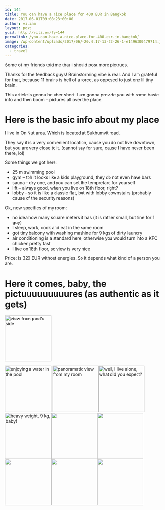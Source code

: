 ```yaml
---
id: 144
title: You can have a nice place for 400 EUR in Bangkok
date: 2017-06-01T09:08:23+00:00
author: viliam
layout: post
guid: http://vili.am/?p=144
permalink: /you-can-have-a-nice-place-for-400-eur-in-bangkok/
image: /wp-content/uploads/2017/06/-20.4.17-13-52-26-1-e1496300479714.jpg
categories:
  - travel
---
```

Some of my friends told me that I should post more pictrues.

Thanks for the feedback guys! Brainstorming vibe is real. And I am grateful for that, because 11 brains is hell of a force, as opposed to just one lil tiny brain.

This article is gonna be uber short. I am gonna provide you with some basic info and then boom &#8211; pictures all over the place.

# Here is the basic info about my place

I live in On Nut area. Which is located at Sukhumvit road.

They say it is a very convenient location, cause you do not live downtown, but you are very close to it. (cannot say for sure, cause I have never been there, lol)

Some things we got here:

  * 25 m swimming pool
  * gym &#8211; tbh it looks like a kids playground, they do not even have bars
  * sauna &#8211; dry one, and you can set the tempretare for yourself
  * lift &#8211; always good, when you live on 18th floor, right?
  * lobby &#8211; so it is like a classic flat, but with lobby downstairs (probably cause of the security reasons)

Ok, now specifics of my room:

  * no idea how many square meters it has (it is rather small, but fine for 1 guy)
  * I sleep, work, cook and eat in the same room
  * got tiny balcony with washing mashine for 9 kgs of dirty laundry
  * air conditioning is a standard here, otherwise you would turn into a KFC chicken pretty fast
  * I live on 18th floor, so view is very nice

Price: is 320 EUR without energies. So it depends what kind of a person you are.

# Here it comes, baby, the pictuuuuuuuuures (as authentic as it gets)

[<img class="alignleft wp-image-154 size-thumbnail" src="http://vili.am/wp-content/uploads/2017/06/-20.4.17-13-56-27-e1496300493886-150x150.jpg" alt="view from pool's side" width="150" height="150" />](http://vili.am/wp-content/uploads/2017/06/-20.4.17-13-56-27-e1496300493886.jpg)

[<img class="alignleft wp-image-153 size-thumbnail" src="http://vili.am/wp-content/uploads/2017/06/-20.4.17-13-52-26-1-e1496300479714-150x150.jpg" alt="enjoying a water in the pool" width="150" height="150" />](http://vili.am/wp-content/uploads/2017/06/-20.4.17-13-52-26-1-e1496300479714.jpg) [<img class="alignleft wp-image-152 size-thumbnail" src="http://vili.am/wp-content/uploads/2017/06/Фото-15.4.17-13-39-33-150x150.jpg" alt="panoramatic view from my room" width="150" height="150" />](http://vili.am/wp-content/uploads/2017/06/Фото-15.4.17-13-39-33.jpg)[<img class="alignleft wp-image-155 size-thumbnail" src="http://vili.am/wp-content/uploads/2017/06/Фото-30.5.17-12-25-34-150x150.jpg" alt="well, I live alone, what did you expect?" width="150" height="150" />](http://vili.am/wp-content/uploads/2017/06/Фото-30.5.17-12-25-34.jpg) [<img class="alignleft wp-image-150 size-thumbnail" src="http://vili.am/wp-content/uploads/2017/06/Фото-30.5.17-12-26-47-150x150.jpg" alt="heavy weight, 9 kg, baby!" width="150" height="150" />](http://vili.am/wp-content/uploads/2017/06/Фото-30.5.17-12-26-47.jpg)[<img class="alignleft size-thumbnail wp-image-172" src="http://vili.am/wp-content/uploads/2017/06/Фото-30.5.17-12-26-38-150x150.jpg" alt="" width="150" height="150" />](http://vili.am/wp-content/uploads/2017/06/Фото-30.5.17-12-26-38.jpg)[<img class="alignleft size-thumbnail wp-image-171" src="http://vili.am/wp-content/uploads/2017/06/Фото-30.5.17-12-26-26-150x150.jpg" alt="" width="150" height="150" />](http://vili.am/wp-content/uploads/2017/06/Фото-30.5.17-12-26-26.jpg)[<img class="alignleft size-thumbnail wp-image-170" src="http://vili.am/wp-content/uploads/2017/06/Фото-30.5.17-12-26-22-150x150.jpg" alt="" width="150" height="150" />](http://vili.am/wp-content/uploads/2017/06/Фото-30.5.17-12-26-22.jpg)[<img class="alignleft size-thumbnail wp-image-169" src="http://vili.am/wp-content/uploads/2017/06/Фото-30.5.17-12-26-08-150x150.jpg" alt="" width="150" height="150" />](http://vili.am/wp-content/uploads/2017/06/Фото-30.5.17-12-26-08.jpg)[<img class="alignleft size-thumbnail wp-image-168" src="http://vili.am/wp-content/uploads/2017/06/Фото-30.5.17-12-25-55-150x150.jpg" alt="" width="150" height="150" />](http://vili.am/wp-content/uploads/2017/06/Фото-30.5.17-12-25-55.jpg)